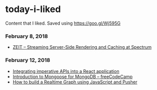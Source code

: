 # today-i-liked 
Content that I liked. Saved using https://goo.gl/Wj595G 

### February 8, 2018 
- [ZEIT – Streaming Server-Side Rendering and Caching at Spectrum](https://zeit.co/blog/streaming-server-rendering-at-spectrum) 

### February 12, 2018 
- [Integrating imperative APIs into a React application](https://medium.com/netflix-techblog/integrating-imperative-apis-into-a-react-application-1257e1b45ac6) 
- [Introduction to Mongoose for MongoDB – freeCodeCamp](https://medium.freecodecamp.org/introduction-to-mongoose-for-mongodb-d2a7aa593c57) 
- [How to build a Realtime Graph using JavaScript and Pusher](https://medium.freecodecamp.org/how-to-build-a-real-time-graph-using-javascript-pusher-d15ccb7a4b82) 

